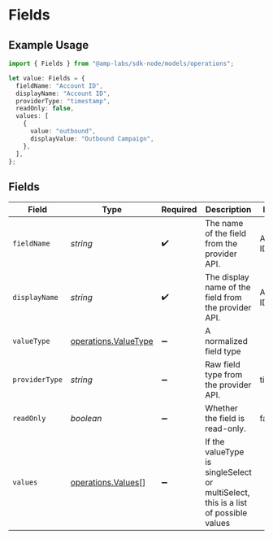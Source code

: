 # Fields

## Example Usage

```typescript
import { Fields } from "@amp-labs/sdk-node/models/operations";

let value: Fields = {
  fieldName: "Account ID",
  displayName: "Account ID",
  providerType: "timestamp",
  readOnly: false,
  values: [
    {
      value: "outbound",
      displayValue: "Outbound Campaign",
    },
  ],
};
```

## Fields

| Field                                                                              | Type                                                                               | Required                                                                           | Description                                                                        | Example                                                                            |
| ---------------------------------------------------------------------------------- | ---------------------------------------------------------------------------------- | ---------------------------------------------------------------------------------- | ---------------------------------------------------------------------------------- | ---------------------------------------------------------------------------------- |
| `fieldName`                                                                        | *string*                                                                           | :heavy_check_mark:                                                                 | The name of the field from the provider API.                                       | Account ID                                                                         |
| `displayName`                                                                      | *string*                                                                           | :heavy_check_mark:                                                                 | The display name of the field from the provider API.                               | Account ID                                                                         |
| `valueType`                                                                        | [operations.ValueType](../../models/operations/valuetype.md)                       | :heavy_minus_sign:                                                                 | A normalized field type                                                            |                                                                                    |
| `providerType`                                                                     | *string*                                                                           | :heavy_minus_sign:                                                                 | Raw field type from the provider API.                                              | timestamp                                                                          |
| `readOnly`                                                                         | *boolean*                                                                          | :heavy_minus_sign:                                                                 | Whether the field is read-only.                                                    | false                                                                              |
| `values`                                                                           | [operations.Values](../../models/operations/values.md)[]                           | :heavy_minus_sign:                                                                 | If the valueType is singleSelect or multiSelect, this is a list of possible values |                                                                                    |